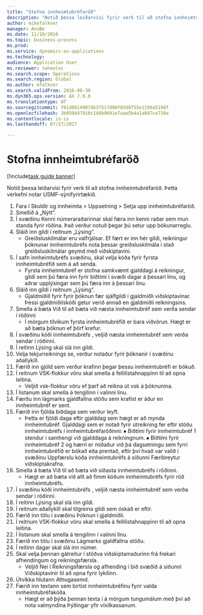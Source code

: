 ```yaml
--- 
title: "Stofna innheimtubréfaröð"
description: "Notið þessa leiðarvísi fyrir verk til að stofna innheimtubréfaröð."
author: mikefalkner
manager: AnnBe
ms.date: 11/10/2016
ms.topic: business-process
ms.prod: 
ms.service: dynamics-ax-applications
ms.technology: 
audience: Application User
ms.reviewer: twheeloc
ms.search.scope: Operations
ms.search.region: Global
ms.author: mfalkner
ms.search.validFrom: 2016-06-30
ms.dyn365.ops.version: AX 7.0.0
ms.translationtype: HT
ms.sourcegitcommit: f01d88149074b37517d00f03d8f55e1199a5198f
ms.openlocfilehash: 3b050d47910c146b9691e7aae5b4a1a847ce716e
ms.contentlocale: is-is
ms.lasthandoff: 07/27/2017

---
```

# <a name="create-a-collection-letter-sequence"></a>Stofna innheimtubréfaröð

[!include[task guide banner](../../includes/task-guide-banner.md)]

Notið þessa leiðarvísi fyrir verk til að stofna innheimtubréfaröð. Þetta verkefni notar USMF-sýnifyrirtækið.

1. Fara í Skuldir og innheimta > Uppsetning > Setja upp innheimtubréfaröð.
2. Smellið á „Nýtt“.
3. Í svæðinu Kenni númeraraðarinnar skal færa inn kenni raðar sem mun standa fyrir röðina. Það verður notuð þegar þú setur upp bókunarreglu.
4. Sláið inn gildi í reitnum „Lýsing“.
    * Greiðsluskilmálar eru valfrjálsar. Ef fært er inn hér gildi, reikningur þóknunar innheimtubréfs nota þessar greiðsluskilmála í stað greiðsluskilmálar geymd með viðskiptavini.  
5. Í safn innheimtubréfs svæðinu, skal velja kóða fyrir fyrsta innheimtubréfið sem á að senda.
    * Fyrsta innheimtubréf er stofna samkvæmt gjalddagi á reikningur, gildi sem þú færa inn fyrir biðtími í svæði dagar á þessari línu, og aðrar upplýsingar sem þú færa inn á þessari línu.  
6. Sláið inn gildi í reitnum „Lýsing“.
    * Gjaldmiðill fyrir fyrir þóknun fær sjálfgildi í gjaldmiðli viðskiptavinar. Þessi gjaldmiðilskóði getur verið annað en gjaldmiðli reikningsins.  
7. Smella á bæta Við til að bæta við næsta innheimtubréf sem verða sendar í röðinni
    * Í mörgum tilvikum fyrsta innheimtubréfið er bara viðvörun. Hægt er að bæta þóknun ef þörf krefur.  
8. Í svæðinu kóði innheimtubréfs , veljið næsta innheimtubréf sem verða sendar í röðinni.
9. Í reitinn Lýsing skal slá inn gildi.
10. Velja tekjurreiknings se, verður notaður fyrir þóknanir í svæðinu aðallykill.
11. Færið inn gjöld sem verður krafinn þegar þessu innheimtubréfi er bókuð.
12. Í reitnum VSK-flokkur vöru skal smella á fellilistahnappinn til að opna leitina.
    * Veljið vsk-flokkur vöru ef þarf að reikna út vsk á þóknunina.  
13. Í listanum skal smella á tengilinn í valinni línu.
14. Færðu inn lágmarks gjaldfallna stöðu sem krafist er áður en innheimtubréf er sent.
15. Færið inn fjölda biðdaga sem verður leyft.
    * Þetta er fjöldi daga eftir gjalddag sem hægt er að mynda innheimtubréf. Gjalddagi sem er notað fyrir útreikning fer eftir stöðu innheimtubréfs í innheimtubréfaröðinni: ⦁ Biðtími fyrir innheimtubréf 1 stendur í samhengi við gjalddaga á reikningnum.  ⦁ Biðtími fyrir innheimtubréf 2 og hærri er miðaður við þá dagsetningu sem fyrri innheimtubréfið er bókað eða prentað, eftir því hvað var valið í svæðinu Uppfærslu kóða innheimtubréfs á síðunni Færibreytur viðskiptakrafna.  
16. Smella á bæta Við til að bæta við síðasta innheimtubréfs í röðinni.
    * Hægt er að bæta við allt að fimm kóðum innheimtubréfs fyrir röð innheimtubréfs.  
17. Í svæðinu kóði innheimtubréfs , veljið næsta innheimtubréf sem verða sendar í röðinni.
18. Í reitinn Lýsing skal slá inn gildi.
19. Í reitnum aðallykill skal tilgreina gildi sem óskað er eftir.
20. Færið inn tölu í svæðinu Þóknun í gjaldmiðli.
21. Í reitnum VSK-flokkur vöru skal smella á fellilistahnappinn til að opna leitina.
22. Í listanum skal smella á tengilinn í valinni línu.
23. Færið inn tölu í svæðinu Lágmarks gjaldfallna stöðu.
24. Í reitinn dagar skal slá inn númer.
25. Skal velja þennan gátreitur í stöðva viðskiptamaðurinn frá frekari afhendingum og reikningsfærsla.
    * Veljið Nei í Reikningsfærsla og afhending í bið svæðið á síðunni Viðskiptavinir til að opna fyrir lykilinn.  
26. Útvíkka hlutann Athugasemd.
27. Færið inn textann sem birtist innheimtubréfinu fyrir valda innheimtubréfakóða.
    * Hægt er að þýða þennan texta í á mörgum tungumálum með því að nota valmyndina Þýðingar yfir víxilkassanum.  


